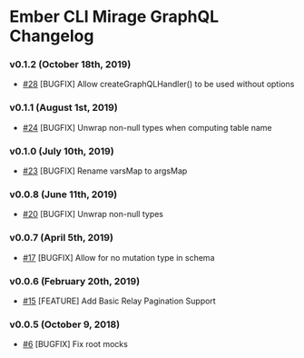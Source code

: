 # Ember CLI Mirage GraphQL Changelog

### v0.1.2 (October 18th, 2019)

* [#28](https://github.com/kloeckner-i/ember-cli-mirage-graphql/pull/28) [BUGFIX] Allow createGraphQLHandler() to be used without options

### v0.1.1 (August 1st, 2019)

* [#24](https://github.com/kloeckner-i/ember-cli-mirage-graphql/pull/24) [BUGFIX] Unwrap non-null types when computing table name

### v0.1.0 (July 10th, 2019)

* [#23](https://github.com/kloeckner-i/ember-cli-mirage-graphql/pull/23) [BUGFIX] Rename varsMap to argsMap

### v0.0.8 (June 11th, 2019)

* [#20](https://github.com/kloeckner-i/ember-cli-mirage-graphql/pull/20) [BUGFIX] Unwrap non-null types

### v0.0.7 (April 5th, 2019)

* [#17](https://github.com/kloeckner-i/ember-cli-mirage-graphql/pull/17) [BUGFIX] Allow for no mutation type in schema

### v0.0.6 (February 20th, 2019)

* [#15](https://github.com/kloeckner-i/ember-cli-mirage-graphql/pull/15) [FEATURE] Add Basic Relay Pagination Support

### v0.0.5 (October 9, 2018)

* [#6](https://github.com/kloeckner-i/ember-cli-mirage-graphql/pull/6) [BUGFIX] Fix root mocks
